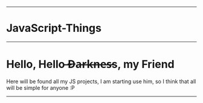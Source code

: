 -------------------------------------------------------------------------------------------------------------------------------------------------------------------------

# JavaScript-Things

-------------------------------------------------------------------------------------------------------------------------------------------------------------------------

# Hello, Hello  ̶D̶a̶r̶k̶n̶e̶s̶s, my Friend

Here will be found all my JS projects, I am starting use him, so I think that all will be simple for anyone :P

-------------------------------------------------------------------------------------------------------------------------------------------------------------------------

